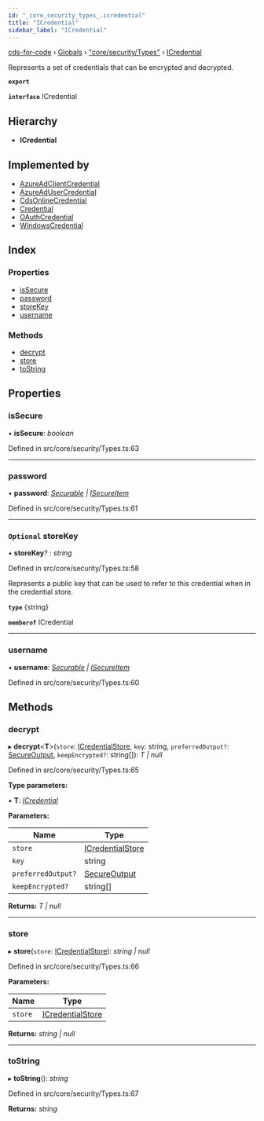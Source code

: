 ```yaml
---
id: "_core_security_types_.icredential"
title: "ICredential"
sidebar_label: "ICredential"
---
```


[cds-for-code](../index.md) › [Globals](../globals.md) › ["core/security/Types"](../modules/_core_security_types_.md) › [ICredential](_core_security_types_.icredential.md)

Represents a set of credentials that can be encrypted and decrypted.

**`export`** 

**`interface`** ICredential

## Hierarchy

* **ICredential**

## Implemented by

* [AzureAdClientCredential](../classes/_core_security_types_.azureadclientcredential.md)
* [AzureAdUserCredential](../classes/_core_security_types_.azureadusercredential.md)
* [CdsOnlineCredential](../classes/_core_security_types_.cdsonlinecredential.md)
* [Credential](../classes/_core_security_types_.credential.md)
* [OAuthCredential](../classes/_core_security_types_.oauthcredential.md)
* [WindowsCredential](../classes/_core_security_types_.windowscredential.md)

## Index

### Properties

* [isSecure](_core_security_types_.icredential.md#issecure)
* [password](_core_security_types_.icredential.md#password)
* [storeKey](_core_security_types_.icredential.md#optional-storekey)
* [username](_core_security_types_.icredential.md#username)

### Methods

* [decrypt](_core_security_types_.icredential.md#decrypt)
* [store](_core_security_types_.icredential.md#store)
* [toString](_core_security_types_.icredential.md#tostring)

## Properties

###  isSecure

• **isSecure**: *boolean*

Defined in src/core/security/Types.ts:63

___

###  password

• **password**: *[Securable](../modules/_core_security_types_.md#securable) | [ISecureItem](_core_security_types_.isecureitem.md)*

Defined in src/core/security/Types.ts:61

___

### `Optional` storeKey

• **storeKey**? : *string*

Defined in src/core/security/Types.ts:58

Represents a public key that can be used to refer to this credential when in the credential store.

**`type`** {string}

**`memberof`** ICredential

___

###  username

• **username**: *[Securable](../modules/_core_security_types_.md#securable) | [ISecureItem](_core_security_types_.isecureitem.md)*

Defined in src/core/security/Types.ts:60

## Methods

###  decrypt

▸ **decrypt**<**T**>(`store`: [ICredentialStore](_core_security_types_.icredentialstore.md), `key`: string, `preferredOutput?`: [SecureOutput](../enums/_core_security_types_.secureoutput.md), `keepEncrypted?`: string[]): *T | null*

Defined in src/core/security/Types.ts:65

**Type parameters:**

▪ **T**: *[ICredential](_core_security_types_.icredential.md)*

**Parameters:**

Name | Type |
------ | ------ |
`store` | [ICredentialStore](_core_security_types_.icredentialstore.md) |
`key` | string |
`preferredOutput?` | [SecureOutput](../enums/_core_security_types_.secureoutput.md) |
`keepEncrypted?` | string[] |

**Returns:** *T | null*

___

###  store

▸ **store**(`store`: [ICredentialStore](_core_security_types_.icredentialstore.md)): *string | null*

Defined in src/core/security/Types.ts:66

**Parameters:**

Name | Type |
------ | ------ |
`store` | [ICredentialStore](_core_security_types_.icredentialstore.md) |

**Returns:** *string | null*

___

###  toString

▸ **toString**(): *string*

Defined in src/core/security/Types.ts:67

**Returns:** *string*
